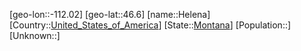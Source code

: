 ﻿---
location: [46.6,-112.02]
type: City
tags:
- geo/City


SpocWebEntityId: 30870
isDeleted: false
confidential: public

---
[geo-lon::-112.02]
[geo-lat::46.6]
[name::Helena]
[Country::[United_States_of_America](geo/Continent/North-America/United_States_of_America.md)]
[State::[Montana](geo/Continent/North-America/United_States_of_America/Montana.md)]
[Population::]
[Unknown::]

